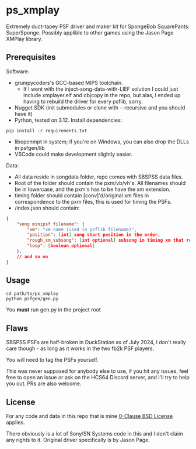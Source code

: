 # ps_xmplay

Extremely duct-tapey PSF driver and maker kit for SpongeBob SquarePants: SuperSponge.
Possibly applible to other games using the Jason Page XMPlay library.

## Prerequisites

Software:
* grumpycoders's GCC-based MIPS toolchain.
  - If I went with the inject-song-data-with-LIEF solution I could just include xmplayer.elf and objcopy in the repo,
    but alas, I ended up having to rebuild the driver for every psflib, sorry.
* Nugget SDK (init submodules or clone with --recursive and you should have it)
* Python, tested on 3.12. Install dependencies:
```shell
pip install -r requirements.txt
```
* libopenmpt in system; if you're on Windows, you can also drop the DLLs in psfgen/lib
* VSCode could make development slightly easier.

Data:
* All data reside in songdata folder, repo comes with SBSPSS data files.
* Root of the folder should contain the pxm/vb/vh's. All filenames should be in lowercase, and the pxm's has to be have the xm extension.
* timing folder should contain \[conv\]'d/original xm files in correspondence to the pxm files, this is used for timing the PSFs.
* /index.json should contain:
```json
{
    "song minipsf filename": {
        "xm": "xm name (used in psflib filename)",
        "position": [int] song start position in the order,
        "rough_xm_subsong": [int optional] subsong in timing xm that roughly corresponds to this song,
        "loop": [boolean optional]
    },
    // and so on
}
```

## Usage

```shell
cd path/to/ps_xmplay
python psfgen/gen.py
```

You **must** run gen.py in the project root

## Flaws

SBSPSS PSFs are half-broken in DuckStation as of July 2024, I don't really care though - as long as it works in the two
fb2k PSF players.

You will need to tag the PSFs yourself.

This was never supposed for anybody else to use, if you hit any issues, feel free to open an issue or ask on the HCS64
Discord server, and I'll try to help you out.
PRs are also welcome.

## License

For any code and data in this repo that is mine [0-Clause BSD License](LICENSE) applies.

There obviously is a lot of Sony/SN Systems code in this and I don't claim any rights to it.
Original driver specifically is by Jason Page.